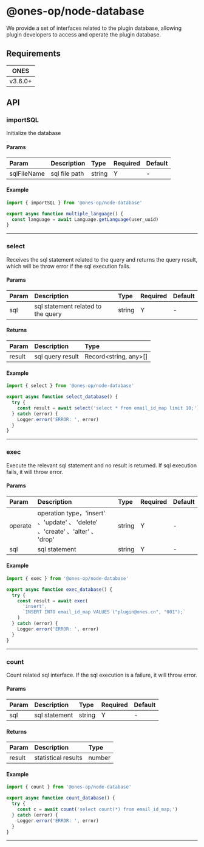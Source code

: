 # @ones-op/node-database

We provide a set of interfaces related to the plugin database, allowing plugin developers to access and operate the plugin database.

## Requirements

| **ONES** |
| -------- |
| v3.6.0+  |

## API

### importSQL

Initialize the database

#### Params

| Param       | Description   | Type   | Required | Default |
| :---------- | :------------ | :----- | :------- | :------ |
| sqlFileName | sql file path | string | Y        | -       |

#### Example

```javascript
import { importSQL } from '@ones-op/node-database'

export async function multiple_language() {
  const language = await Language.getLanguage(user_uuid)
}
```

---

### select

Receives the sql statement related to the query and returns the query result, which will be throw error if the sql execution fails.

#### Params

| Param | Description                        | Type   | Required | Default |
| :---- | :--------------------------------- | :----- | :------- | :------ |
| sql   | sql statement related to the query | string | Y        | -       |

#### Returns

| Param  | Description      | Type                  |
| :----- | :--------------- | :-------------------- |
| result | sql query result | Record<string, any>[] |

#### Example

```javascript
import { select } from '@ones-op/node-database'

export async function select_database() {
  try {
    const result = await select('select * from email_id_map limit 10;')
  } catch (error) {
    Logger.error('ERROR: ', error)
  }
}
```

---

### exec

Execute the relevant sql statement and no result is returned. If sql execution fails, it will throw error.

#### Params

| Param   | Description                                                                    | Type   | Required | Default |
| :------ | :----------------------------------------------------------------------------- | :----- | :------- | :------ |
| operate | operation type，'insert' 、'update' 、 'delete' 、'create' 、'alter' 、 'drop' | string | Y        | -       |
| sql     | sql statement                                                                  | string | Y        | -       |

#### Example

```javascript
import { exec } from '@ones-op/node-database'

export async function exec_database() {
  try {
    const result = await exec(
      'insert',
      `INSERT INTO email_id_map VALUES ("plugin@ones.cn", "001");`
    )
  } catch (error) {
    Logger.error('ERROR: ', error)
  }
}
```

---

### count

Count related sql interface. If the sql execution is a failure, it will throw error.

#### Params

| Param | Description   | Type   | Required | Default |
| :---- | :------------ | :----- | :------- | :------ |
| sql   | sql statement | string | Y        | -       |

#### Returns

| Param  | Description         | Type   |
| :----- | :------------------ | :----- |
| result | statistical results | number |

#### Example

```javascript
import { count } from '@ones-op/node-database'

export async function count_database() {
  try {
    const c = await count('select count(*) from email_id_map;')
  } catch (error) {
    Logger.error('ERROR: ', error)
  }
}
```

---
